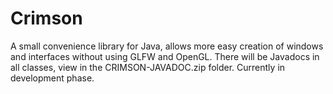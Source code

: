 # Crimson
A small convenience library for Java, allows more easy creation of windows and interfaces without using GLFW and OpenGL. There will be Javadocs in all classes, view in the CRIMSON-JAVADOC.zip folder. Currently in development phase.
